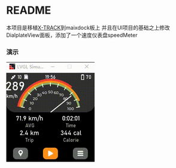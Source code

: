 # README

本项目是移植[X-TRACK](https://github.com/FASTSHIFT/X-TRACK)到maixdock板上
并且在UI项目的基础之上修改DialplateView面板，添加了一个速度仪表盘speedMeter

### 演示
![gif](https://github.com/HanYuan-1996/kendryte-lvgl/blob/simulator/screenshot.gif)

